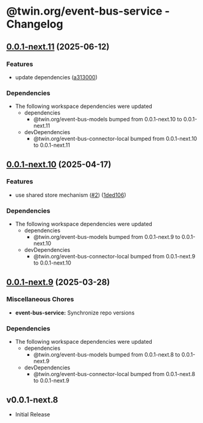# @twin.org/event-bus-service - Changelog

## [0.0.1-next.11](https://github.com/twinfoundation/event-bus/compare/event-bus-service-v0.0.1-next.10...event-bus-service-v0.0.1-next.11) (2025-06-12)


### Features

* update dependencies ([a313000](https://github.com/twinfoundation/event-bus/commit/a313000b9c3264e8ed2602622219be2cefcf0474))


### Dependencies

* The following workspace dependencies were updated
  * dependencies
    * @twin.org/event-bus-models bumped from 0.0.1-next.10 to 0.0.1-next.11
  * devDependencies
    * @twin.org/event-bus-connector-local bumped from 0.0.1-next.10 to 0.0.1-next.11

## [0.0.1-next.10](https://github.com/twinfoundation/event-bus/compare/event-bus-service-v0.0.1-next.9...event-bus-service-v0.0.1-next.10) (2025-04-17)


### Features

* use shared store mechanism ([#2](https://github.com/twinfoundation/event-bus/issues/2)) ([1ded106](https://github.com/twinfoundation/event-bus/commit/1ded10684e8fab4a5138231e9f2ab49e43590f00))


### Dependencies

* The following workspace dependencies were updated
  * dependencies
    * @twin.org/event-bus-models bumped from 0.0.1-next.9 to 0.0.1-next.10
  * devDependencies
    * @twin.org/event-bus-connector-local bumped from 0.0.1-next.9 to 0.0.1-next.10

## [0.0.1-next.9](https://github.com/twinfoundation/event-bus/compare/event-bus-service-v0.0.1-next.8...event-bus-service-v0.0.1-next.9) (2025-03-28)


### Miscellaneous Chores

* **event-bus-service:** Synchronize repo versions


### Dependencies

* The following workspace dependencies were updated
  * dependencies
    * @twin.org/event-bus-models bumped from 0.0.1-next.8 to 0.0.1-next.9
  * devDependencies
    * @twin.org/event-bus-connector-local bumped from 0.0.1-next.8 to 0.0.1-next.9

## v0.0.1-next.8

- Initial Release
